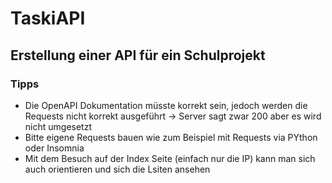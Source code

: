 # TaskiAPI
## Erstellung einer API für ein Schulprojekt

### Tipps
- Die OpenAPI Dokumentation müsste korrekt sein, jedoch werden die Requests nicht korrekt ausgeführt -> Server sagt zwar 200 aber es wird nicht umgesetzt
- Bitte eigene Requests bauen wie zum Beispiel mit Requests via PYthon oder Insomnia
- Mit dem Besuch auf der Index Seite  (einfach nur die IP) kann man sich auch orientieren und sich die Lsiten ansehen
